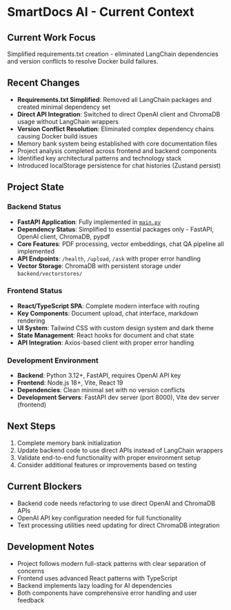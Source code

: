 # SmartDocs AI - Current Context

## Current Work Focus
Simplified requirements.txt creation - eliminated LangChain dependencies and version conflicts to resolve Docker build failures.

## Recent Changes
- **Requirements.txt Simplified**: Removed all LangChain packages and created minimal dependency set
- **Direct API Integration**: Switched to direct OpenAI client and ChromaDB usage without LangChain wrappers
- **Version Conflict Resolution**: Eliminated complex dependency chains causing Docker build issues
- Memory bank system being established with core documentation files
- Project analysis completed across frontend and backend components
- Identified key architectural patterns and technology stack
- Introduced localStorage persistence for chat histories (Zustand persist)

## Project State

### Backend Status
- **FastAPI Application**: Fully implemented in [`main.py`](../../../backend/main.py:1)
- **Dependency Status**: Simplified to essential packages only - FastAPI, OpenAI client, ChromaDB, pypdf
- **Core Features**: PDF processing, vector embeddings, chat QA pipeline all implemented
- **API Endpoints**: `/health`, `/upload`, `/ask` with proper error handling
- **Vector Storage**: ChromaDB with persistent storage under `backend/vectorstores/`

### Frontend Status  
- **React/TypeScript SPA**: Complete modern interface with routing
- **Key Components**: Document upload, chat interface, markdown rendering
- **UI System**: Tailwind CSS with custom design system and dark theme
- **State Management**: React hooks for document and chat state
- **API Integration**: Axios-based client with proper error handling

### Development Environment
- **Backend**: Python 3.12+, FastAPI, requires OpenAI API key
- **Frontend**: Node.js 18+, Vite, React 19
- **Dependencies**: Clean minimal set with no version conflicts
- **Development Servers**: FastAPI dev server (port 8000), Vite dev server (frontend)

## Next Steps
1. Complete memory bank initialization
2. Update backend code to use direct APIs instead of LangChain wrappers
3. Validate end-to-end functionality with proper environment setup
4. Consider additional features or improvements based on testing

## Current Blockers
- Backend code needs refactoring to use direct OpenAI and ChromaDB APIs
- OpenAI API key configuration needed for full functionality
- Text processing utilities need updating for direct ChromaDB integration

## Development Notes
- Project follows modern full-stack patterns with clear separation of concerns
- Frontend uses advanced React patterns with TypeScript
- Backend implements lazy loading for AI dependencies
- Both components have comprehensive error handling and user feedback